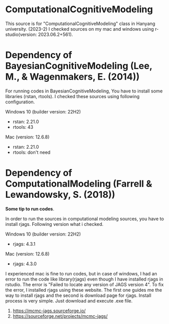 # ComputationalCognitiveModeling
This source is for "ComputationalCognitiveModeling" class in Hanyang university. (2023-2) I checked sources on my mac and windows using r-studio(version: 2023.06.2+561).

# Dependency of BayesianCognitiveModeling (Lee, M., & Wagenmakers, E. (2014))

For running codes in BayesianCognitiveModeling, You have to install some libraries (rstan, rtools). I checked these sources using following configuration.

Windows 10 (builder version: 22H2)
- rstan: 2.21.0
- rtools: 43
  
Mac (version: 12.6.8)
- rstan: 2.21.0
- rtools: don't need
  
# Dependency of ComputationalModeling (Farrell & Lewandowsky, S. (2018))

**Some tip to run codes**.

In order to run the sources in computational modeling sources, you have to install rjags. Following version what i checked.

Windows 10 (builder version: 22H2)
- rjags: 4.3.1
  
Mac (version: 12.6.8)
- rjags: 4.3.0

I experienced mac is fine to run codes, but in case of windows, I had an error to run the code like library(rjags) even though I have installed rjags in rstudio. The error is "Failed to locate any version of JAGS version 4". To fix the error, I installed rjags using these website. The first one guides me the way to install rjags and the second is download page for rjags. Install process is very simple. Just download and execute .exe file. 

1. https://mcmc-jags.sourceforge.io/
2. https://sourceforge.net/projects/mcmc-jags/

